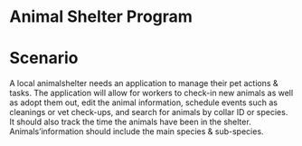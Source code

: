 # Animal Shelter Program

# Scenario

A local animalshelter needs an application to manage their pet actions & tasks. 
The application will allow for workers to check-in new animals as well as adopt them out, edit the animal information, 
schedule events such as cleanings or vet check-ups, and search for animals by collar ID or species. 
It should also track the time the animals have been in the shelter. 
Animals’information should include the main species & sub-species.
